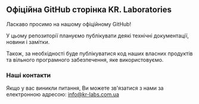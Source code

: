 ## Офіційна GitHub сторінка KR. Laboratories

Ласкаво просимо на нашому офіційному GitHub!

У цьому репозиторії плануємо публікувати деякі технічні документації, новини і замітки. 

Також, за необхідності буде публікуватися код наших власних продуктів та вільного  програмного забезпечення, яке використовуємо.

### Наші контакти

Якщо у вас виникли питання, Ви можете зв'язатися з нами за електронною адресою: info@kr-labs.com.ua

